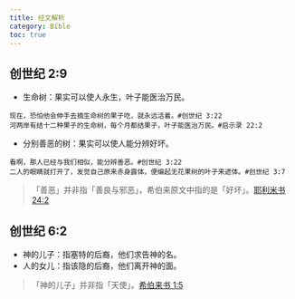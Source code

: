```yaml
---
title: 经文解析
category: Bible
toc: true
---
```


## 创世纪 2:9

- 生命树：果实可以使人永生，叶子能医治万民。

```example
现在，恐怕他会伸手去摘生命树的果子吃，就永远活着。#创世纪 3:22
河两岸有结十二种果子的生命树，每个月都结果子，叶子能医治万民。#启示录 22:2
```

- 分别善恶的树：果实可以使人能分辨好坏。

```example
看啊，那人已经与我们相似，能分辨善恶。#创世纪 3:22
二人的眼睛就打开了，发觉自己原来赤身露体，便编起无花果树的叶子来遮体。#创世纪 3:7
```

> 「善恶」并非指「善良与邪恶」，希伯来原文中指的是「好坏」。[耶利米书 24:2]()

## 创世纪 6:2

- 神的儿子：指塞特的后裔，他们求告神的名。
- 人的女儿：指该隐的后裔，他们离开神的面。

> 「神的儿子」并非指「天使」。[希伯来书 1:5]()
